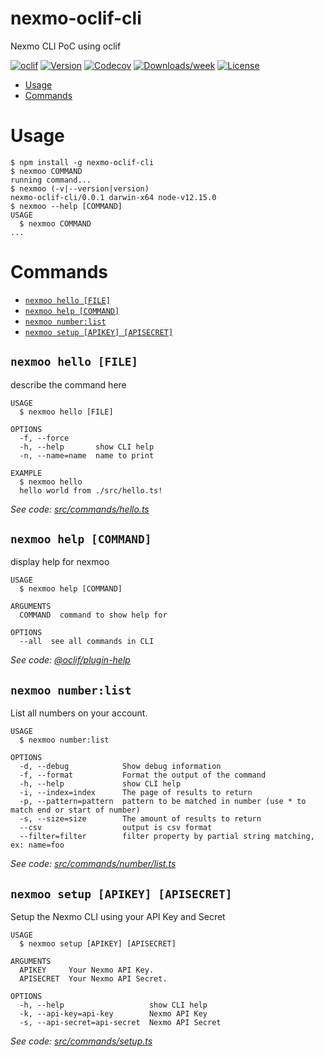 nexmo-oclif-cli
===============

Nexmo CLI PoC using oclif

[![oclif](https://img.shields.io/badge/cli-oclif-brightgreen.svg)](https://oclif.io)
[![Version](https://img.shields.io/npm/v/nexmo-oclif-cli.svg)](https://npmjs.org/package/nexmo-oclif-cli)
[![Codecov](https://codecov.io/gh/AlexLakatos/nexmo-oclif-cli/branch/master/graph/badge.svg)](https://codecov.io/gh/AlexLakatos/nexmo-oclif-cli)
[![Downloads/week](https://img.shields.io/npm/dw/nexmo-oclif-cli.svg)](https://npmjs.org/package/nexmo-oclif-cli)
[![License](https://img.shields.io/npm/l/nexmo-oclif-cli.svg)](https://github.com/AlexLakatos/nexmo-oclif-cli/blob/master/package.json)

<!-- toc -->
* [Usage](#usage)
* [Commands](#commands)
<!-- tocstop -->
# Usage
<!-- usage -->
```sh-session
$ npm install -g nexmo-oclif-cli
$ nexmoo COMMAND
running command...
$ nexmoo (-v|--version|version)
nexmo-oclif-cli/0.0.1 darwin-x64 node-v12.15.0
$ nexmoo --help [COMMAND]
USAGE
  $ nexmoo COMMAND
...
```
<!-- usagestop -->
# Commands
<!-- commands -->
* [`nexmoo hello [FILE]`](#nexmoo-hello-file)
* [`nexmoo help [COMMAND]`](#nexmoo-help-command)
* [`nexmoo number:list`](#nexmoo-numberlist)
* [`nexmoo setup [APIKEY] [APISECRET]`](#nexmoo-setup-apikey-apisecret)

## `nexmoo hello [FILE]`

describe the command here

```
USAGE
  $ nexmoo hello [FILE]

OPTIONS
  -f, --force
  -h, --help       show CLI help
  -n, --name=name  name to print

EXAMPLE
  $ nexmoo hello
  hello world from ./src/hello.ts!
```

_See code: [src/commands/hello.ts](https://github.com/AlexLakatos/nexmo-oclif-cli/blob/v0.0.1/src/commands/hello.ts)_

## `nexmoo help [COMMAND]`

display help for nexmoo

```
USAGE
  $ nexmoo help [COMMAND]

ARGUMENTS
  COMMAND  command to show help for

OPTIONS
  --all  see all commands in CLI
```

_See code: [@oclif/plugin-help](https://github.com/oclif/plugin-help/blob/v2.2.3/src/commands/help.ts)_

## `nexmoo number:list`

List all numbers on your account.

```
USAGE
  $ nexmoo number:list

OPTIONS
  -d, --debug            Show debug information
  -f, --format           Format the output of the command
  -h, --help             show CLI help
  -i, --index=index      The page of results to return
  -p, --pattern=pattern  pattern to be matched in number (use * to match end or start of number)
  -s, --size=size        The amount of results to return
  --csv                  output is csv format
  --filter=filter        filter property by partial string matching, ex: name=foo
```

_See code: [src/commands/number/list.ts](https://github.com/AlexLakatos/nexmo-oclif-cli/blob/v0.0.1/src/commands/number/list.ts)_

## `nexmoo setup [APIKEY] [APISECRET]`

Setup the Nexmo CLI using your API Key and Secret

```
USAGE
  $ nexmoo setup [APIKEY] [APISECRET]

ARGUMENTS
  APIKEY     Your Nexmo API Key.
  APISECRET  Your Nexmo API Secret.

OPTIONS
  -h, --help                   show CLI help
  -k, --api-key=api-key        Nexmo API Key
  -s, --api-secret=api-secret  Nexmo API Secret
```

_See code: [src/commands/setup.ts](https://github.com/AlexLakatos/nexmo-oclif-cli/blob/v0.0.1/src/commands/setup.ts)_
<!-- commandsstop -->
